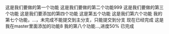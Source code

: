 这是我们要做的第一个功能
这是我们要做的第二个功能999
这是我们要做的第三个功能
这是我们要添加的第四个功能
这是第五个功能
这是我们第六个功能
我的第七个功能，...，未完成不能提交到主分支，只能提交到分支
现在已经完成
这是我在master里面添加的功能8
我的第八个功能...,进度50%
已完成
